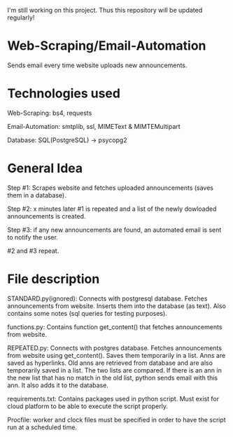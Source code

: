 I'm still working on this project. Thus this repository will be updated regularly!

# Web-Scraping/Email-Automation
Sends email every time website uploads new announcements.

# Technologies used
Web-Scraping: bs4, requests

Email-Automation: smtplib, ssl, MIMEText & MIMTEMultipart

Database: SQL(PostgreSQL) -> psycopg2


# General Idea
Step #1: Scrapes website and fetches uploaded announcements (saves them in a database).

Step #2: x minutes later #1 is repeated and a list of the newly dowloaded announcements is created.

Step #3: if any new announcements are found, an automated email is sent to notify the user.

#2 and #3 repeat.


# File description
STANDARD.py(ignored): Connects with postgresql database. Fetches announcements from website. Inserts them into the database (as text). Also contains some notes (sql queries for testing purposes).

functions.py: Contains function get_content() that fetches announcements from website.

REPEATED.py: Connects with postgres database. Fetches announcements from website using get_content(). Saves them temporarily in a list. Anns are saved as hyperlinks. Old anns are retrieved from database and are also temporarily saved in a list. The two lists are compared. If there is an ann in the new list that has no match in the old list, python sends email with this ann. It also adds it to the database.

requirements.txt: Contains packages used in python script. Must exist for cloud platform to be able to execute the script properly.

Procfile: worker and clock files must be specified in order to have the script run at a scheduled time.
